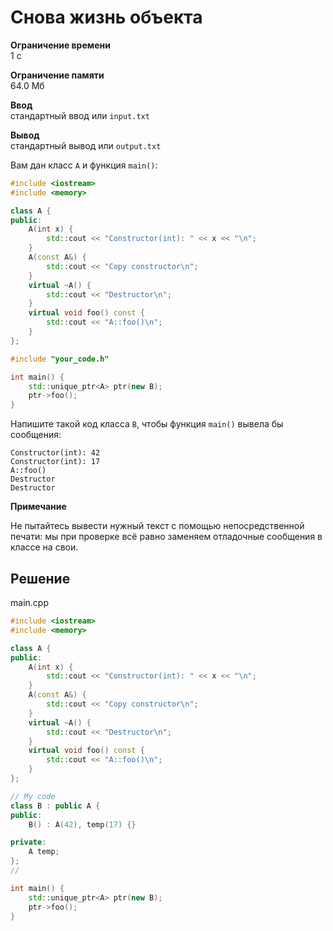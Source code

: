 # Снова жизнь объекта

**Ограничение времени**  
1 с  

**Ограничение памяти**  
64.0 Мб  

**Ввод**  
стандартный ввод или `input.txt`  

**Вывод**  
стандартный вывод или `output.txt`

Вам дан класс `A` и функция `main()`:

```cpp
#include <iostream>
#include <memory>

class A {
public:
    A(int x) {
        std::cout << "Constructor(int): " << x << "\n";
    }
    A(const A&) {
        std::cout << "Copy constructor\n";
    }
    virtual ~A() {
        std::cout << "Destructor\n";
    }
    virtual void foo() const {
        std::cout << "A::foo()\n";
    }
};

#include "your_code.h"

int main() {
    std::unique_ptr<A> ptr(new B);
    ptr->foo();
}
```

Напишите такой код класса `B`, чтобы функция `main()` вывела бы сообщения:

```text
Constructor(int): 42
Constructor(int): 17
A::foo()
Destructor
Destructor
```

**Примечание**

Не пытайтесь вывести нужный текст с помощью непосредственной печати: мы при проверке всё равно заменяем отладочные сообщения в классе на свои.
## Решение

main.cpp
```cpp
#include <iostream>
#include <memory>

class A {
public:
    A(int x) {
        std::cout << "Constructor(int): " << x << "\n";
    }
    A(const A&) {
        std::cout << "Copy constructor\n";
    }
    virtual ~A() {
        std::cout << "Destructor\n";
    }
    virtual void foo() const {
        std::cout << "A::foo()\n";
    }
};

// My code
class B : public A {
public:
    B() : A(42), temp(17) {}

private:
    A temp;
};
//

int main() {
    std::unique_ptr<A> ptr(new B);
    ptr->foo();
}
```
